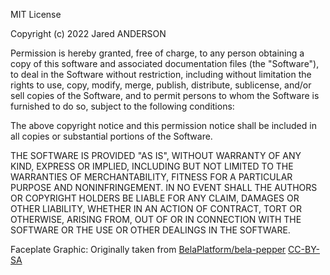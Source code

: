 MIT License

Copyright (c) 2022 Jared ANDERSON

Permission is hereby granted, free of charge, to any person obtaining a copy
of this software and associated documentation files (the "Software"), to deal
in the Software without restriction, including without limitation the rights
to use, copy, modify, merge, publish, distribute, sublicense, and/or sell
copies of the Software, and to permit persons to whom the Software is
furnished to do so, subject to the following conditions:

The above copyright notice and this permission notice shall be included in all
copies or substantial portions of the Software.

THE SOFTWARE IS PROVIDED "AS IS", WITHOUT WARRANTY OF ANY KIND, EXPRESS OR
IMPLIED, INCLUDING BUT NOT LIMITED TO THE WARRANTIES OF MERCHANTABILITY,
FITNESS FOR A PARTICULAR PURPOSE AND NONINFRINGEMENT. IN NO EVENT SHALL THE
AUTHORS OR COPYRIGHT HOLDERS BE LIABLE FOR ANY CLAIM, DAMAGES OR OTHER
LIABILITY, WHETHER IN AN ACTION OF CONTRACT, TORT OR OTHERWISE, ARISING FROM,
OUT OF OR IN CONNECTION WITH THE SOFTWARE OR THE USE OR OTHER DEALINGS IN THE
SOFTWARE.


Faceplate Graphic: 
Originally taken from [BelaPlatform/bela-pepper](https://github.com/BelaPlatform/bela-pepper/blob/master/Design%20Files/renders/Faceplate/pepper_faceplate_rev2.pdf) [CC-BY-SA](https://creativecommons.org/licenses/by-sa/3.0/)
